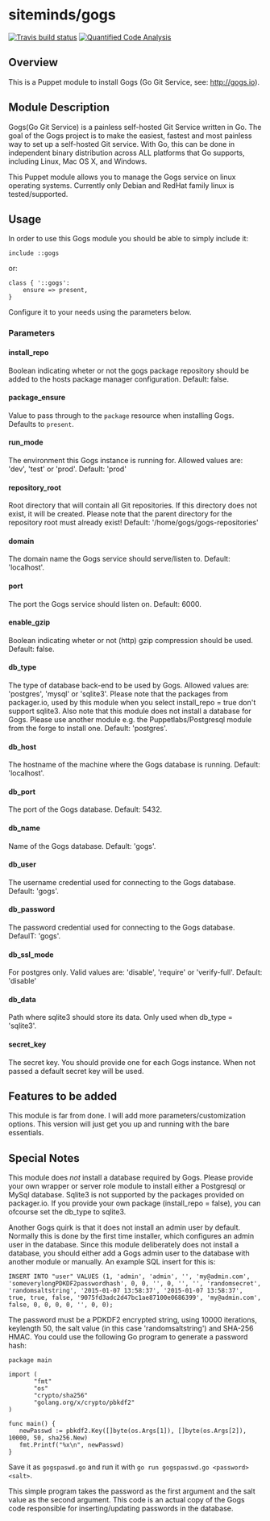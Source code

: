 siteminds/gogs
==============

[![Travis build status](https://api.travis-ci.org/Siteminds/puppet-gogs.svg)](https://travis-ci.org/Siteminds/puppet-gogs)
[![Quantified Code Analysis](https://www.quantifiedcode.com/api/v1/project/a9ae964decbb4bf4804a61e42b7f0633/badge.svg)](https://www.quantifiedcode.com/app/project/gh:Siteminds:puppet-gogs)

Overview
--------

This is a Puppet module to install Gogs (Go Git Service, see: <http://gogs.io>).

Module Description
-------------------

Gogs(Go Git Service) is a painless self-hosted Git Service written in Go. The goal of the Gogs
project is to make the easiest, fastest and most painless way to set up a self-hosted Git service.
With Go, this can be done in independent binary distribution across ALL platforms that Go supports,
including Linux, Mac OS X, and Windows.

This Puppet module allows you to manage the Gogs service on linux operating systems. Currently
only Debian and RedHat family linux is tested/supported.

Usage
-----

In order to use this Gogs module you should be able to simply include it:

    include ::gogs
or:

    class { '::gogs':
        ensure => present,
    }

Configure it to your needs using the parameters below.

### Parameters

#### install_repo
  Boolean indicating wheter or not the gogs package repository should be added to the hosts
  package manager configuration. Default: false.

#### package_ensure
  Value to pass through to the `package` resource when installing Gogs. Defaults to 
  `present`.

#### run_mode
  The environment this Gogs instance is running for. Allowed values are: 'dev', 'test' or
  'prod'. Default: 'prod'

#### repository_root
  Root directory that will contain all Git repositories. If this directory does not exist,
  it will be created. Please note that the parent directory for the repository root must
  already exist! Default: '/home/gogs/gogs-repositories'

#### domain
  The domain name the Gogs service should serve/listen to. Default: 'localhost'.

#### port
  The port the Gogs service should listen on. Default: 6000.

#### enable_gzip
  Boolean indicating wheter or not (http) gzip compression should be used. Default: false.

#### db_type
  The type of database back-end to be used by Gogs. Allowed values are: 'postgres', 'mysql'
  or 'sqlite3'. Please note that the packages from packager.io, used by this module when you
  select install_repo = true don't support sqlite3.
  Also note that this module does not install a database for Gogs. Please use another module
  e.g. the Puppetlabs/Postgresql module from the forge to install one.
  Default: 'postgres'.

#### db_host
  The hostname of the machine where the Gogs database is running. Default: 'localhost'.

#### db_port
  The port of the Gogs database. Default: 5432.

#### db_name
  Name of the Gogs database. Default: 'gogs'.

#### db_user
  The username credential used for connecting to the Gogs database. Default: 'gogs'.

#### db_password
  The password credential used for connecting to the Gogs database. DefaulT: 'gogs'.

#### db_ssl_mode
  For postgres only. Valid values are: 'disable', 'require' or 'verify-full'.
  Default: 'disable'

#### db_data
  Path where sqlite3 should store its data. Only used when db_type = 'sqlite3'.

#### secret_key
  The secret key. You should provide one for each Gogs instance. When not passed a default
  secret key will be used.

Features to be added
--------------------

This module is far from done. I will add more parameters/customization options. This version
will just get you up and running with the bare essentials.

Special Notes
-------------

This module does *not* install a database required by Gogs. Please provide your own wrapper or
server role module to install either a Postgresql or MySql database. Sqlite3 is not supported
by the packages provided on packager.io. If you provide your own package (install_repo = false),
you can ofcourse set the db_type to sqlite3.

Another Gogs quirk is that it does not install an admin user by default. Normally this is done
by the first time installer, which configures an admin user in the database. Since this module
deliberately does not install a database, you should either add a Gogs admin user to the
database with another module or manually. An example SQL insert for this is:

    INSERT INTO "user" VALUES (1, 'admin', 'admin', '', 'my@admin.com', 'someverylongPDKDF2passwordhash', 0, 0, '', 0, '', '', 'randomsecret', 'randomsaltstring', '2015-01-07 13:58:37', '2015-01-07 13:58:37', true, true, false, '9075fd3adc2d47bc1ae87100e0686399', 'my@admin.com', false, 0, 0, 0, 0, '', 0, 0);

The password must be a PDKDF2 encrypted string, using 10000 iterations, keylength 50, the salt
value (in this case 'randomsaltstring') and SHA-256 HMAC. You could use the following Go program
to generate a password hash:

    package main

    import (
           "fmt"
           "os"
           "crypto/sha256"
           "golang.org/x/crypto/pbkdf2"
    )

    func main() {
       newPasswd := pbkdf2.Key([]byte(os.Args[1]), []byte(os.Args[2]), 10000, 50, sha256.New)
       fmt.Printf("%x\n", newPasswd)
    }

Save it as ```gogspaswd.go``` and run it with ```go run gogspasswd.go <password> <salt>```.

This simple program takes the password as the first argument and the salt value as the second
argument. This code is an actual copy of the Gogs code responsible for inserting/updating
passwords in the database.
